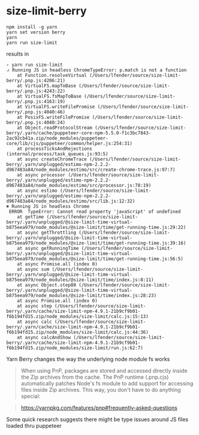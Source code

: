 # size-limit-berry

```
npm install -g yarn
yarn set version berry
yarn
yarn run size-limit
```

results in

```
› yarn run size-limit
⠴ Running JS in headless ChromeTypeError: p.match is not a function
    at Function.resolveVirtual (/Users/lfender/source/size-limit-berry/.pnp.js:4206:21)
    at VirtualFS.mapToBase (/Users/lfender/source/size-limit-berry/.pnp.js:4243:22)
    at VirtualFS.fsMapToBase (/Users/lfender/source/size-limit-berry/.pnp.js:4163:19)
    at VirtualFS.writeFilePromise (/Users/lfender/source/size-limit-berry/.pnp.js:4040:46)
    at PosixFS.writeFilePromise (/Users/lfender/source/size-limit-berry/.pnp.js:4040:24)
    at Object.readProtocolStream (/Users/lfender/source/size-limit-berry/.yarn/cache/puppeteer-core-npm-5.5.0-f1c3bc7843-2ac92cb41a.zip/node_modules/puppeteer-core/lib/cjs/puppeteer/common/helper.js:254:31)
    at processTicksAndRejections (internal/process/task_queues.js:93:5)
    at async createChromeTrace (/Users/lfender/source/size-limit-berry/.yarn/unplugged/estimo-npm-2.2.2-d967483a84/node_modules/estimo/src/create-chrome-trace.js:97:7)
    at async processor (/Users/lfender/source/size-limit-berry/.yarn/unplugged/estimo-npm-2.2.2-d967483a84/node_modules/estimo/src/processor.js:78:19)
    at async estimo (/Users/lfender/source/size-limit-berry/.yarn/unplugged/estimo-npm-2.2.2-d967483a84/node_modules/estimo/src/lib.js:12:32)
✖ Running JS in headless Chrome
 ERROR  TypeError: Cannot read property 'javaScript' of undefined
    at getTime (/Users/lfender/source/size-limit-berry/.yarn/unplugged/@size-limit-time-virtual-b875eea979/node_modules/@size-limit/time/get-running-time.js:29:22)
    at async getThrottling (/Users/lfender/source/size-limit-berry/.yarn/unplugged/@size-limit-time-virtual-b875eea979/node_modules/@size-limit/time/get-running-time.js:39:16)
    at async getRunningTime (/Users/lfender/source/size-limit-berry/.yarn/unplugged/@size-limit-time-virtual-b875eea979/node_modules/@size-limit/time/get-running-time.js:56:5)
    at async Promise.all (index 0)
    at async sum (/Users/lfender/source/size-limit-berry/.yarn/unplugged/@size-limit-time-virtual-b875eea979/node_modules/@size-limit/time/index.js:8:11)
    at async Object.step80 (/Users/lfender/source/size-limit-berry/.yarn/unplugged/@size-limit-time-virtual-b875eea979/node_modules/@size-limit/time/index.js:28:23)
    at async Promise.all (index 0)
    at async step (/Users/lfender/source/size-limit-berry/.yarn/cache/size-limit-npm-4.9.1-21b9cf9b01-f6b194fd15.zip/node_modules/size-limit/calc.js:15:13)
    at async calc (/Users/lfender/source/size-limit-berry/.yarn/cache/size-limit-npm-4.9.1-21b9cf9b01-f6b194fd15.zip/node_modules/size-limit/calc.js:44:36)
    at async calcAndShow (/Users/lfender/source/size-limit-berry/.yarn/cache/size-limit-npm-4.9.1-21b9cf9b01-f6b194fd15.zip/node_modules/size-limit/run.js:62:7)

```

Yarn Berry changes the way the underlying node module fs works

> When using PnP, packages are stored and accessed directly inside the Zip archives from the cache. The PnP runtime (.pnp.cjs) automatically patches Node's fs module to add support for accessing files inside Zip archives. This way, you don't have to do anything special:

> https://yarnpkg.com/features/pnp#frequently-asked-questions

Some quick research suggests there might be type issues around JS files loaded thru puppeteer